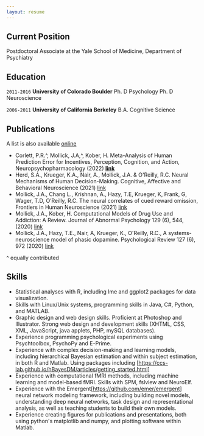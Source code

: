 ```yaml
---
layout: resume
---
```

## Current Position

Postdoctoral Associate at the Yale School of Medicine, Department of Psychiatry

## Education

`2011-2016`
__University of Colorado Boulder__
Ph. D Psychology
Ph. D Neuroscience

`2006-2011`
__University of California Berkeley__
B.A. Cognitive Science

## Publications

A list is also available [online](https://scholar.google.com/citations?user=N-qpWXUAAAAJ&hl=en)

* Corlett, P.R.^, Mollick, J.A,^, Kober, H. Meta-Analysis of Human Prediction Error for Incentives, Perception, Cognition, and Action, Neuropsychopharmacology (2022) **[link](https://www.nature.com/articles/s41386-021-01264-3)**
* Herd, S.A., Krueger, K.A., Nair, A., Mollick, J.A. & O'Reilly, R.C. Neural Mechanisms of Human Decision-Making. Cognitive, Affective and Behavioral Neuroscience (2021) [link](https://link.springer.com/article/10.3758/s13415-020-00842-0)
* Mollick, J.A., Chang L., Krishnan, A., Hazy, T.E, Krueger, K, Frank, G, Wager, T.D, O’Reilly, R.C. The neural correlates of cued reward omission, Frontiers in Human Neuroscience (2021) [link](https://www.frontiersin.org/articles/10.3389/fnhum.2021.615313/full)
* Mollick, J.A., Kober, H. Computational Models of Drug Use and Addiction: A Review. Journal of Abnormal Psychology 129 (6), 544, (2020) [link](https://canlab.yale.edu/sites/default/files/MollickKober_2020_computational_models_drug_use_addiction.pdf)
* Mollick, J.A., Hazy, T.E., Nair, A, Krueger, K., O'Reilly, R.C., A systems-neuroscience model of phasic dopamine. Psychological Review 127 (6), 972 (2020) [link](https://ccnlab.org/papers/MollickHazyKruegerEtAl20.pdf)

^ equally contributed

## Skills
*	Statistical analyses with R, including lme and ggplot2 packages for data visualization.
*	Skills with Linux/Unix systems, programming skills in Java, C#,  Python, and MATLAB.
*	Graphic design and web design skills. Proficient at Photoshop and Illustrator. Strong web design and development skills (XHTML, CSS, XML, JavaScript, java applets, PHP, mySQL databases).
*	Experience programming psychological experiments using Psychtoolbox, PsychoPy and E-Prime.
*	Experience with complex decision-making and learning models, including hierarchical Bayesian estimation and within subject estimation, in both R and Matlab. Using packages including [https://ccs-lab.github.io/hBayesDM/articles/getting_started.html]
*	Experience with computational fMRI methods, including machine learning and model-based fMRI. Skills with SPM, fslview and NeuroElf.
*	Experience with the Emergent[https://github.com/emer/emergent] neural network modeling framework, including building novel models, understanding deep neural networks, task design and representational analysis, as well as teaching students to build their own models.
*	Experience creating figures for publications and presentations, both using python's matplotlib and numpy, and plotting software within Matlab.


<!-- ### Footer

Last updated: May 2013 -->
